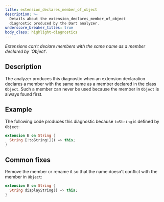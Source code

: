 ```yaml
---
title: extension_declares_member_of_object
description: >-
  Details about the extension_declares_member_of_object
  diagnostic produced by the Dart analyzer.
underscore_breaker_titles: true
body_class: highlight-diagnostics
---
```


_Extensions can't declare members with the same name as a member declared by
'Object'._

## Description

The analyzer produces this diagnostic when an extension declaration
declares a member with the same name as a member declared in the class
`Object`. Such a member can never be used because the member in `Object` is
always found first.

## Example

The following code produces this diagnostic because `toString` is defined
by `Object`:

```dart
extension E on String {
  String [!toString!]() => this;
}
```

## Common fixes

Remove the member or rename it so that the name doesn't conflict with the
member in `Object`:

```dart
extension E on String {
  String displayString() => this;
}
```

